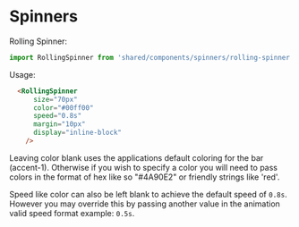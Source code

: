 Spinners
=======

Rolling Spinner:

``` javascript
import RollingSpinner from 'shared/components/spinners/rolling-spinner'
```

Usage:
```html
  <RollingSpinner
      size="70px"
      color="#00ff00"
      speed="0.8s"
      margin="10px"
      display="inline-block"
    />
```
Leaving color blank uses the applications default coloring for the bar (accent-1). Otherwise if you wish to specify a color you will need to pass colors in the format of hex like so "#4A90E2" or friendly strings like 'red'.

Speed like color can also be left blank to achieve the default speed of `0.8s`. However you may override this by passing another value in the animation valid speed format example: `0.5s`.

